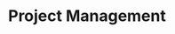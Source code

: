 ---
title: Project Management
layout: auto_contents
hide_toc: true
preamble: |
  In Project Management, you will work on a project to design and develop a program. This unit will be assessed based on the following standard:
  
  * Internal assessments (6 credits)
      * [**AS91907**: Use complex processes to develop a digital technologies outcome](https://www.nzqa.govt.nz/nqfdocs/ncea-resource/achievements/2019/as91907.pdf) (6 credits)
  
  The standard requires you to produce a lot of documentation. It is important that you keep all of the work that you do for this unit together. Please make sure that **OneDrive** is installed on your computer, running, and connected to your Onslow College account.

  > If you lose access to your work because you saved it on a school computer and did not save it to OneDrive, **YOU WILL NOT BE GIVEN AN EXTENSION**!

  <br>
categories:
  - projman:
    category_name: Project management
    category_items:
      - the_task:
        item_name: The Task
        item_desc: An explanation of the standard and task for Term 2 and 3
        item_icon: /img/projman.svg
        item_page: task
      - resources:
        item_name:
        item_icon:
        item_desc: |
                   <a href="https://onslowcollege.sharepoint.com/:w:/s/13DTC2022/EdWbZ3IKuLNJjoh2zjxFDvwBkDvpfYGl6Dg7BFQeL1jEiw?e=1grUkx">Project management portfolio</a>
        item_page:
      - processes:
        item_name: Project management processes
        item_desc: Learn to decompose a project into components
        item_icon: img/processes.svg
        item_page: processes
      - planning:
        item_name: Planning tools
        item_desc: Learn iterative development methodologies and tools
        item_icon: img/planning.svg
        item_page: planning
      - project_boards:
        item_name: Project boards
        item_desc: Create project boards to keep track of what components you work on
        item_icon: img/project-boards.svg
        item_page: project-boards
      - testing_trialling:
        item_name: Testing & trialling
        item_desc: Make sure your components work — and are the best they can be
        item_icon: /img/compsci.svg
        item_page: trialling
      - version_control:
        item_name: Version control
        item_desc: Track your iteration outcomes
        item_icon: img/versions.svg
        item_page: versions
      - implications:
        item_name: Relevant implications
        item_desc: What aspects do you need to consider relating to the project to ensure its success?
        item_icon: img/implications.svg
        item_page: implications
---